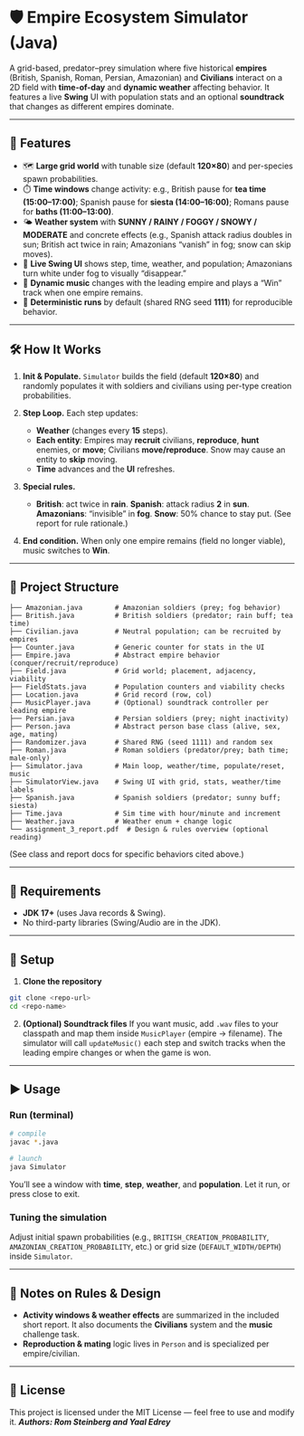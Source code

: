 # 🛡️ Empire Ecosystem Simulator (Java)

A grid-based, predator–prey simulation where five historical **empires** (British, Spanish, Roman, Persian, Amazonian) and **Civilians** interact on a 2D field with **time-of-day** and **dynamic weather** affecting behavior. It features a live **Swing** UI with population stats and an optional **soundtrack** that changes as different empires dominate. 

---

## 🚀 Features

* 🗺️ **Large grid world** with tunable size (default **120×80**) and per-species spawn probabilities. 
* ⏱️ **Time windows** change activity: e.g., British pause for **tea time (15:00–17:00)**; Spanish pause for **siesta (14:00–16:00)**; Romans pause for **baths (11:00–13:00)**.   
* 🌤️ **Weather system** with **SUNNY / RAINY / FOGGY / SNOWY / MODERATE** and concrete effects (e.g., Spanish attack radius doubles in sun; British act twice in rain; Amazonians “vanish” in fog; snow can skip moves).   
* 🎨 **Live Swing UI** shows step, time, weather, and population; Amazonians turn white under fog to visually “disappear.”  
* 🎵 **Dynamic music** changes with the leading empire and plays a “Win” track when one empire remains.  
* 🧪 **Deterministic runs** by default (shared RNG seed **1111**) for reproducible behavior. 

---

## 🛠️ How It Works

1. **Init & Populate.** `Simulator` builds the field (default **120×80**) and randomly populates it with soldiers and civilians using per-type creation probabilities.  
2. **Step Loop.** Each step updates:

   * **Weather** (changes every **15** steps).
   * **Each entity**: Empires may **recruit** civilians, **reproduce**, **hunt** enemies, or **move**; Civilians **move/reproduce**. Snow may cause an entity to **skip** moving.   
   * **Time** advances and the **UI** refreshes.  
3. **Special rules.**

   * **British**: act twice in **rain**. **Spanish**: attack radius **2** in **sun**. **Amazonians**: “invisible” in **fog**. **Snow**: 50% chance to stay put. (See report for rule rationale.)    
4. **End condition.** When only one empire remains (field no longer viable), music switches to **Win**. 

---

## 📁 Project Structure

```
├── Amazonian.java        # Amazonian soldiers (prey; fog behavior) 
├── British.java          # British soldiers (predator; rain buff; tea time) 
├── Civilian.java         # Neutral population; can be recruited by empires
├── Counter.java          # Generic counter for stats in the UI
├── Empire.java           # Abstract empire behavior (conquer/recruit/reproduce) 
├── Field.java            # Grid world; placement, adjacency, viability
├── FieldStats.java       # Population counters and viability checks
├── Location.java         # Grid record (row, col)
├── MusicPlayer.java      # (Optional) soundtrack controller per leading empire
├── Persian.java          # Persian soldiers (prey; night inactivity)
├── Person.java           # Abstract person base class (alive, sex, age, mating)
├── Randomizer.java       # Shared RNG (seed 1111) and random sex
├── Roman.java            # Roman soldiers (predator/prey; bath time; male-only)
├── Simulator.java        # Main loop, weather/time, populate/reset, music
├── SimulatorView.java    # Swing UI with grid, stats, weather/time labels
├── Spanish.java          # Spanish soldiers (predator; sunny buff; siesta)
├── Time.java             # Sim time with hour/minute and increment
├── Weather.java          # Weather enum + change logic
└── assignment_3_report.pdf  # Design & rules overview (optional reading)
```

(See class and report docs for specific behaviors cited above.)   

---

## 🔧 Requirements

* **JDK 17+** (uses Java records & Swing).
* No third-party libraries (Swing/Audio are in the JDK).

---

## 🔑 Setup

1. **Clone the repository**

```bash
git clone <repo-url>
cd <repo-name>
```

2. **(Optional) Soundtrack files**
   If you want music, add `.wav` files to your classpath and map them inside `MusicPlayer` (empire → filename). The simulator will call `updateMusic()` each step and switch tracks when the leading empire changes or when the game is won. 

---

## ▶️ Usage

### Run (terminal)

```bash
# compile
javac *.java

# launch
java Simulator
```

You’ll see a window with **time**, **step**, **weather**, and **population**. Let it run, or press close to exit. 

### Tuning the simulation

Adjust initial spawn probabilities (e.g., `BRITISH_CREATION_PROBABILITY`, `AMAZONIAN_CREATION_PROBABILITY`, etc.) or grid size (`DEFAULT_WIDTH/DEPTH`) inside `Simulator`. 

---

## 📝 Notes on Rules & Design

* **Activity windows & weather effects** are summarized in the included short report. It also documents the **Civilians** system and the **music** challenge task.  
* **Reproduction & mating** logic lives in `Person` and is specialized per empire/civilian. 

---

## 📜 License

This project is licensed under the MIT License — feel free to use and modify it. 
***Authors: Rom Steinberg and Yaal Edrey***
